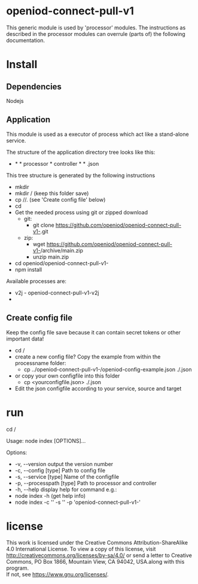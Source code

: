 # openiod-connect-pull-v1

This generic module is used by 'processor' modules. The instructions as
described in the processor modules can overrule (parts of) the following
documentation.

# Install
## Dependencies
Nodejs
## Application
This module is used as a executor of process which act like a stand-alone service.

The structure of the application directory tree looks like this:

* <applicationname>
  * <processname>
    * processor
    * controller
  * <configdir>
    * <configfile>.json

This tree structure is generated by the following instructions
* mkdir <applicationname>
* mkdir <applicationname>/<configdir>  (keep this folder save)
* cp <yourconfigfile> <applicationname>/<configdir>/.  (see 'Create config file' below)
* cd <applicationname>
* Get the needed process using git or zipped download
  * git:
    * git clone https://github.com/openiod/openiod-connect-pull-v1-<processname>.git
  * zip:
    * wget https://github.com/openiod/openiod-connect-pull-v1-<processname>/archive/main.zip
    * unzip main.zip
* cd openiod/openiod-connect-pull-v1-<processname>
* npm install

Available processes are:
* v2j - openiod-connect-pull-v1-v2j
*
## Create config file
Keep the config file save because it can contain secret tokens or other important data!
* cd <applicationname>/<configdir>
* create a new config file? Copy the example from within the processname folder:
  * cp ../openiod-connect-pull-v1-<processname>/openiod-config-example.json ./<servicename>.json
* or copy your own configfile into this folder
  * cp <yourconfigfile.json> ./<servicename>.json   
* Edit the json configfile according to your service, source and target  
# run
cd <applicationname>/<processname>

Usage: node index [OPTIONS]...

Options:
*  -v, --version             output the version number
*  -c, --config [type]       Path to config file
*  -s, --service [type]      Name of the configfile
*  -p, --processpath [type]  Path to processor and controller
*  -h, --help                display help for command
e.g.:
* node index -h  (get help info)
* node index -c '<configdir>' -s '<servicename>' -p 'openiod-connect-pull-v1-<processname>'

# license
This work is licensed under the Creative Commons Attribution-ShareAlike 4.0 International License.
To view a copy of this license, visit http://creativecommons.org/licenses/by-sa/4.0/ or
send a letter to Creative Commons, PO Box 1866, Mountain View, CA 94042, USA.along with this program.  
If not, see <https://www.gnu.org/licenses/>.
